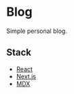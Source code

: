 # Blog

Simple personal blog.

## Stack

* [React](https://reactjs.org/)
* [Next.js](https://nextjs.org/)
* [MDX](https://mdxjs.com/)